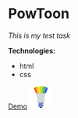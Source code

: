 # PowToon
*This is my test task*

**Technologies:**
* html 
* css

[Demo](https://katiailchenko.github.io/lesson_0/)
![PowToon](img/lamp.png)